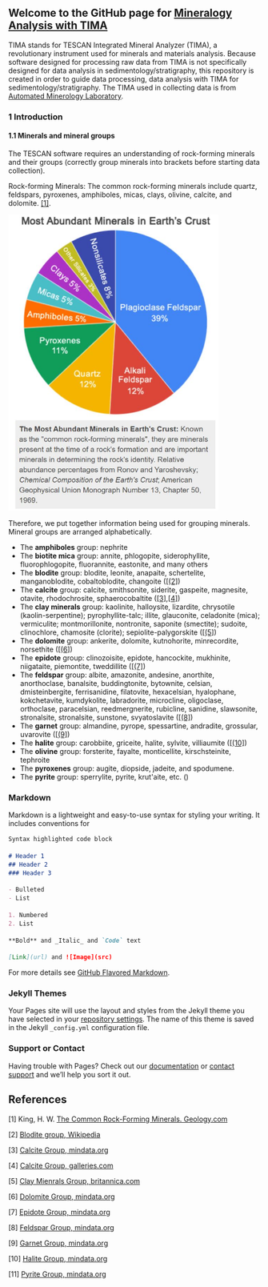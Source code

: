 ## Welcome to the GitHub page for [Mineralogy Analysis with TIMA](https://hangdeng.github.io/TIMA_for_Sedimentology/)

TIMA stands for TESCAN Integrated Mineral Analyzer (TIMA), a revolutionary instrument used for minerals and materials analysis. Because software designed for processing raw data from TIMA is not specifically designed for data analysis in sedimentology/stratigraphy, this repository is created in order to guide data processing, data analysis with TIMA for sedimentology/stratigraphy. The TIMA used in collecting data is from [Automated Minerology Laboratory](https://geology.mines.edu/laboratories/automated-mineralogy-laboratory/).

### 1 Introduction

#### 1.1 Minerals and mineral groups

The TESCAN software requires an understanding of rock-forming minerals and their groups (correctly group minerals into brackets before starting data collection).

Rock-forming Minerals: The common rock-forming minerals include quartz, feldspars, pyroxenes, amphiboles, micas, clays, olivine, calcite, and dolomite. [[1]](#1).

<p align="left">
  <img src="https://github.com/hangdeng/TIMA_for_Sedimentology/blob/master/ref_images/most_abundant_minerals_earth_crust.JPG" width="420">
 </p>

Therefore, we put together information being used for grouping minerals. Mineral groups are arranged alphabetically.

- The **amphiboles** group: nephrite
- The **biotite mica** group: annite, phlogopite, siderophyllite, fluorophlogopite, fluorannite, eastonite, and many others
- The **blodite** group: blodite, leonite, anapaite, schertelite, manganoblodite, cobaltoblodite, changoite ([[(2]](#2))
- The **calcite** group: calcite, smithsonite, siderite, gaspeite, magnesite, otavite, rhodochrosite, sphaerocobaltite ([[3]](#3),[[4]](#4))
- The **clay minerals** group: kaolinite, halloysite, lizardite, chrysotile (kaolin-serpentine); pyrophyllite-talc; illite, glauconite, celadonite (mica); vermiculite; montmorillonite, nontronite, saponite (smectite); sudoite, clinochlore, chamosite (clorite); sepiolite-palygorskite ([[(5]](#5))
- The **dolomite** group: ankerite, dolomite, kutnohorite, minrecordite, norsethite ([[(6]](#6))
- The **epidote** group: clinozoisite, epidote, hancockite, mukhinite, niigataite, piemontite, tweddillite ([[(7]](#7))
- The **feldspar** group: albite, amazonite, andesine, anorthite, anorthoclase, banalsite, buddingtonite, bytownite, celsian, dmisteinbergite, ferrisanidine, filatovite, hexacelsian, hyalophane, kokchetavite, kumdykolite, labradorite, microcline, oligoclase, orthoclase, paracelsian, reedmergnerite, rubicline, sanidine, slawsonite, stronalsite, stronalsite, sunstone, svyatoslavite ([[(8]](#8))
- The **garnet** group: almandine, pyrope, spessartine, andradite, grossular, uvarovite ([[(9]](#9))
- The **halite** group: carobbiite, griceite, halite, sylvite, villiaumite ([[(10]](#10))
- The **olivine** group: forsterite, fayalte, monticellite, kirschsteinite, tephroite
- The **pyroxenes** group: augite, diopside, jadeite, and spodumene.
- The **pyrite** group: sperrylite, pyrite, krut'aite, etc. ([](#))

### Markdown

Markdown is a lightweight and easy-to-use syntax for styling your writing. It includes conventions for

```markdown
Syntax highlighted code block

# Header 1
## Header 2
### Header 3

- Bulleted
- List

1. Numbered
2. List

**Bold** and _Italic_ and `Code` text

[Link](url) and ![Image](src)
```

For more details see [GitHub Flavored Markdown](https://guides.github.com/features/mastering-markdown/).

### Jekyll Themes

Your Pages site will use the layout and styles from the Jekyll theme you have selected in your [repository settings](https://github.com/hangdeng/TIMA_for_Sedimentology/settings). The name of this theme is saved in the Jekyll `_config.yml` configuration file.

### Support or Contact

Having trouble with Pages? Check out our [documentation](https://help.github.com/categories/github-pages-basics/) or [contact support](https://github.com/contact) and we’ll help you sort it out.

## References
<a id="1">[1]</a> 
King, H. W. 
[The Common Rock-Forming Minerals. 
Geology.com](https://geology.com/minerals/rock-forming-minerals/)

<a id="2">[2]</a> 
[Blodite group, Wikipedia](https://en.wikipedia.org/wiki/Blodite_group)

<a id="3">[3]</a> 
[Calcite Group, mindata.org](https://www.mindat.org/min-29161.html)

<a id="4">[4]</a> 
[Calcite Group, galleries.com](http://www.galleries.com/minerals/carbonat/calcite.htm)

<a id="5">[5]</a> 
[Clay Mienrals Group, britannica.com](https://www.britannica.com/science/clay-mineral)

<a id="6">[6]</a> 
[Dolomite Group, mindata.org](https://www.mindat.org/min-29288.html)

<a id="7">[7]</a> 
[Epidote Group, mindata.org](https://www.mindat.org/min-46234.html)

<a id="8">[8]</a> 
[Feldspar Group, mindata.org](https://www.mindat.org/min-1624.html)

<a id="9">[9]</a> 
[Garnet Group, mindata.org](https://www.mindat.org/min-10272.html)

<a id="10">[10]</a> 
[Halite Group, mindata.org](https://www.mindat.org/min-47992.html)

<a id="11">[11]</a> 
[Pyrite Group, mindata.org](https://www.mindat.org/min-9258.html)
